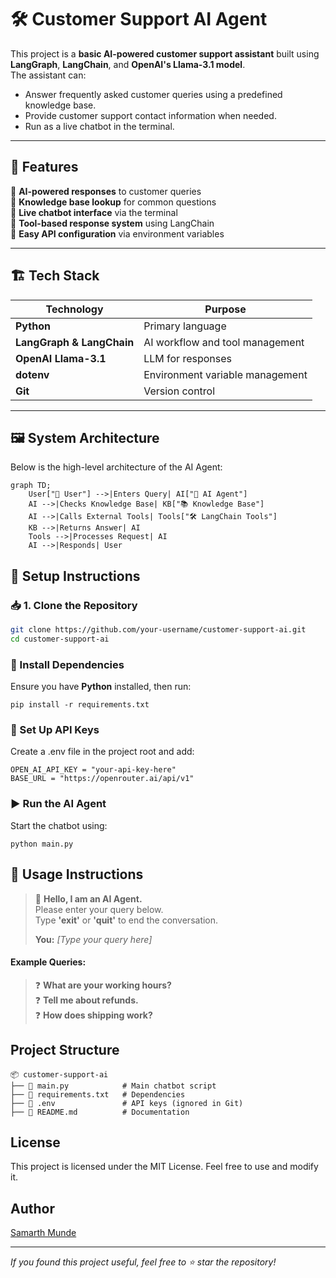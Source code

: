 # 🛠️ Customer Support AI Agent

This project is a **basic AI-powered customer support assistant** built using **LangGraph**, **LangChain**, and **OpenAI's Llama-3.1 model**.  
The assistant can:
- Answer frequently asked customer queries using a predefined knowledge base.  
- Provide customer support contact information when needed.  
- Run as a live chatbot in the terminal.

---

## 📌 Features
🔹 **AI-powered responses** to customer queries  
🔹 **Knowledge base lookup** for common questions  
🔹 **Live chatbot interface** via the terminal  
🔹 **Tool-based response system** using LangChain  
🔹 **Easy API configuration** via environment variables  

---

## 🏗️ Tech Stack

| Technology | Purpose |
|------------|---------|
| **Python** | Primary language |
| **LangGraph & LangChain** | AI workflow and tool management |
| **OpenAI Llama-3.1** | LLM for responses |
| **dotenv** | Environment variable management |
| **Git** | Version control |

---
## 🖼️ System Architecture

Below is the high-level architecture of the AI Agent:

```mermaid
graph TD;
    User["🧑 User"] -->|Enters Query| AI["🤖 AI Agent"]
    AI -->|Checks Knowledge Base| KB["📚 Knowledge Base"]
    AI -->|Calls External Tools| Tools["🛠️ LangChain Tools"]
    KB -->|Returns Answer| AI
    Tools -->|Processes Request| AI
    AI -->|Responds| User
```


## 🚀 Setup Instructions

### 📥 1. Clone the Repository
```bash
git clone https://github.com/your-username/customer-support-ai.git
cd customer-support-ai
```


### 🔧 Install Dependencies
Ensure you have **Python** installed, then run:
```
pip install -r requirements.txt
```

### 🔑 Set Up API Keys
Create a .env file in the project root and add:
```
OPEN_AI_API_KEY = "your-api-key-here"
BASE_URL = "https://openrouter.ai/api/v1"
```
### ▶️ Run the AI Agent
Start the chatbot using:
```
python main.py
```

## 📝 Usage Instructions

> 💬 **Hello, I am an AI Agent.**  
> Please enter your query below.  
> Type **'exit'** or **'quit'** to end the conversation.  
>  
> **You:** _[Type your query here]_

#### Example Queries:
> ❓ **What are your working hours?**  
> ❓ **Tell me about refunds.**  
> ❓ **How does shipping work?**

## Project Structure
```
📦 customer-support-ai
├── 📄 main.py            # Main chatbot script
├── 📄 requirements.txt   # Dependencies
├── 📄 .env               # API keys (ignored in Git)
├── 📄 README.md          # Documentation
```
## License
This project is licensed under the MIT License. Feel free to use and modify it.

## Author
[Samarth Munde](https://github.com/mundesamarth)

---
_If you found this project useful, feel free to ⭐ star the repository!_
